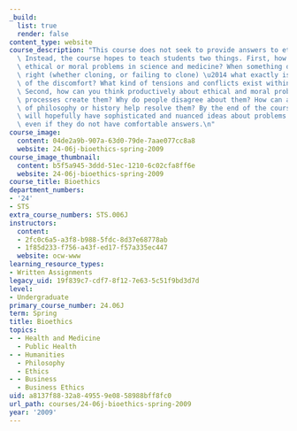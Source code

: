 ```yaml
---
_build:
  list: true
  render: false
content_type: website
course_description: "This course does not seek to provide answers to ethical questions.\
  \ Instead, the course hopes to teach students two things. First, how do you recognize\
  \ ethical or moral problems in science and medicine? When something does not feel\
  \ right (whether cloning, or failing to clone) \u2014 what exactly is the nature\
  \ of the discomfort? What kind of tensions and conflicts exist within biomedicine?\
  \ Second, how can you think productively about ethical and moral problems? What\
  \ processes create them? Why do people disagree about them? How can an understanding\
  \ of philosophy or history help resolve them? By the end of the course students\
  \ will hopefully have sophisticated and nuanced ideas about problems in bioethics,\
  \ even if they do not have comfortable answers.\n"
course_image:
  content: 04de2a9b-907a-63d0-79de-7aae077cc8a8
  website: 24-06j-bioethics-spring-2009
course_image_thumbnail:
  content: b5f5a945-3ddd-51ec-1210-6c02cfa8ff6e
  website: 24-06j-bioethics-spring-2009
course_title: Bioethics
department_numbers:
- '24'
- STS
extra_course_numbers: STS.006J
instructors:
  content:
  - 2fc0c6a5-a3f8-b988-5fdc-8d37e68778ab
  - 1f85d233-f756-a43f-ed17-f57a335ec447
  website: ocw-www
learning_resource_types:
- Written Assignments
legacy_uid: 19f839c7-cdf7-8f12-7e63-5c51f9bd3d7d
level:
- Undergraduate
primary_course_number: 24.06J
term: Spring
title: Bioethics
topics:
- - Health and Medicine
  - Public Health
- - Humanities
  - Philosophy
  - Ethics
- - Business
  - Business Ethics
uid: a8137f88-32a8-4955-9e08-58988bff8fc0
url_path: courses/24-06j-bioethics-spring-2009
year: '2009'
---
```

